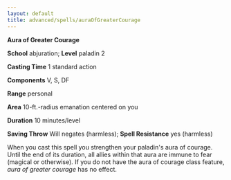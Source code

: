 ```yaml
---
layout: default
title: advanced/spells/auraOfGreaterCourage
---
```

 **Aura of Greater Courage**

**School** abjuration; **Level** paladin 2

**Casting Time** 1 standard action

**Components** V, S, DF

**Range** personal

**Area** 10-ft.-radius emanation centered on you

**Duration** 10 minutes/level

**Saving Throw** Will negates (harmless); **Spell Resistance** yes (harmless)

When you cast this spell you strengthen your paladin's aura of courage. Until the end of its duration, all allies within that aura are immune to fear (magical or otherwise). If you do not have the aura of courage class feature, _aura of greater courage_ has no effect.


